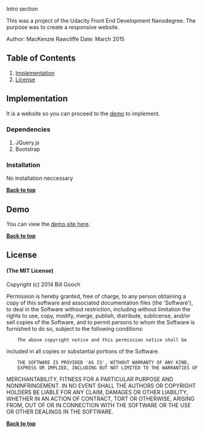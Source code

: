 Intro section

This was a project of the Udacity Front End Development Nanodegree. The purpose was to create a responsive website.

Author: MacKenzie Rawcliffe
Date: March 2015

## Table of Contents

1. [Implementation](#implementation)
1. [License](#license)


## Implementation

It is a website so you can proceed to the [demo](#demo) to implement.

### Dependencies

1. JQuery.js
2. Bootstrap

### Installation

No installation neccessary

**[Back to top](#table-of-contents)**

## Demo

You can view the [demo site here](http://kenziejoy.github.io/frontend-nanodegree-responsivesite/).

**[Back to top](#table-of-contents)**


## License

#### (The MIT License)

Copyright (c) 2014 Bill Gooch

Permission is hereby granted, free of charge, to any person obtaining
a copy of this software and associated documentation files (the
'Software'), to deal in the Software without restriction, including
without limitation the rights to use, copy, modify, merge, publish,
		distribute, sublicense, and/or sell copies of the Software, and to
permit persons to whom the Software is furnished to do so, subject to
the following conditions:

		The above copyright notice and this permission notice shall be
included in all copies or substantial portions of the Software.

		THE SOFTWARE IS PROVIDED 'AS IS', WITHOUT WARRANTY OF ANY KIND,
		EXPRESS OR IMPLIED, INCLUDING BUT NOT LIMITED TO THE WARRANTIES OF
MERCHANTABILITY, FITNESS FOR A PARTICULAR PURPOSE AND NONINFRINGEMENT.
		IN NO EVENT SHALL THE AUTHORS OR COPYRIGHT HOLDERS BE LIABLE FOR ANY
CLAIM, DAMAGES OR OTHER LIABILITY, WHETHER IN AN ACTION OF CONTRACT,
		TORT OR OTHERWISE, ARISING FROM, OUT OF OR IN CONNECTION WITH THE
SOFTWARE OR THE USE OR OTHER DEALINGS IN THE SOFTWARE.

**[Back to top](#table-of-contents)**

